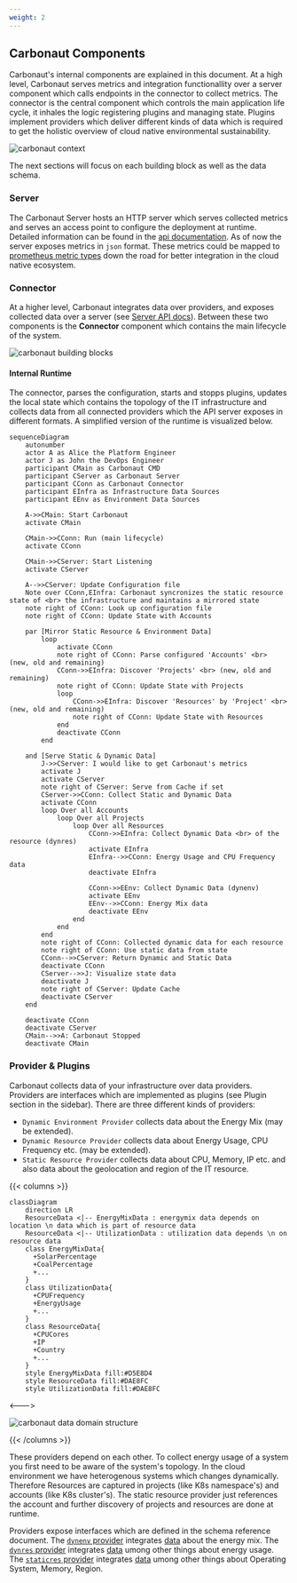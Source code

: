 ```yaml
---
weight: 2
---
```


## **Carbonaut Components**

Carbonaut's internal components are explained in this document. At a high level, Carbonaut serves metrics and integration functionallity over a server component which calls endpoints in the connector to collect metrics. The connector is the central component which controls the main application life cycle, it inhales the logic registering plugins and managing state. Plugins implement providers which deliver different kinds of data which is required to get the holistic overview of cloud native environmental sustainability.

![carbonaut context](/docs/concepts/context.drawio.png)

The next sections will focus on each building block as well as the data schema.

### Server

The Carbonaut Server hosts an HTTP server which serves collected metrics and serves an access point to configure the deployment at runtime. Detailed information can be found in the [api documentation](/docs/reference/server-api/). As of now the server exposes metrics in `json` format. These metrics could be mapped to [prometheus metric types](https://prometheus.io/docs/concepts/metric_types/) down the road for better integration in the cloud native ecosystem.

### Connector

At a higher level, Carbonaut integrates data over providers, and exposes collected data over a server (see [Server API docs](/docs/reference/server-api/)). Between these two components is the **Connector** component which contains the main lifecycle of the system.

![carbonaut building blocks](/docs/concepts/building-blocks.drawio.png)

#### Internal Runtime

The connector, parses the configuration, starts and stopps plugins, updates the local state which contains the topology of the IT infrastructure and collects data from all connected providers which the API server exposes in different formats. A simplified version of the runtime is visualized below.

```mermaid
sequenceDiagram
    autonumber
    actor A as Alice the Platform Engineer
    actor J as John the DevOps Engineer
    participant CMain as Carbonaut CMD
    participant CServer as Carbonaut Server
    participant CConn as Carbonaut Connector
    participant EInfra as Infrastructure Data Sources
    participant EEnv as Environment Data Sources

    A->>CMain: Start Carbonaut
    activate CMain

    CMain->>CConn: Run (main lifecycle)
    activate CConn

    CMain->>CServer: Start Listening
    activate CServer

    A-->>CServer: Update Configuration file
    Note over CConn,EInfra: Carbonaut syncronizes the static resource state of <br> the infrastructure and maintains a mirrored state
    note right of CConn: Look up configuration file
    note right of CConn: Update State with Accounts

    par [Mirror Static Resource & Environment Data]
        loop
            activate CConn
            note right of CConn: Parse configured 'Accounts' <br> (new, old and remaining)
            CConn->>EInfra: Discover 'Projects' <br> (new, old and remaining)
            note right of CConn: Update State with Projects
            loop
                CConn->>EInfra: Discover 'Resources' by 'Project' <br> (new, old and remaining)
                note right of CConn: Update State with Resources
            end
            deactivate CConn
        end

    and [Serve Static & Dynamic Data]
        J->>CServer: I would like to get Carbonaut's metrics
        activate J
        activate CServer
        note right of CServer: Serve from Cache if set
        CServer->>CConn: Collect Static and Dynamic Data
        activate CConn
        loop Over all Accounts
            loop Over all Projects
                loop Over all Resources
                    CConn->>EInfra: Collect Dynamic Data <br> of the resource (dynres)
                    activate EInfra
                    EInfra-->>CConn: Energy Usage and CPU Frequency data
                    deactivate EInfra

                    CConn->>EEnv: Collect Dynamic Data (dynenv)
                    activate EEnv
                    EEnv-->>CConn: Energy Mix data
                    deactivate EEnv
                end
            end
        end
        note right of CConn: Collected dynamic data for each resource
        note right of CConn: Use static data from state
        CConn-->>CServer: Return Dynamic and Static Data
        deactivate CConn
        CServer-->>J: Visualize state data
        deactivate J
        note right of CServer: Update Cache
        deactivate CServer
    end

    deactivate CConn
    deactivate CServer
    CMain-->>A: Carbonaut Stopped
    deactivate CMain
```

### Provider & Plugins

Carbonaut collects data of your infrastructure over data providers. Providers are interfaces which are implemented as plugins (see Plugin section in the sidebar). There are three different kinds of providers:

- `Dynamic Environment Provider` collects data about the Energy Mix (may be extended).
- `Dynamic Resource Provider` collects data about Energy Usage, CPU Frequency etc. (may be extended).
- `Static Resource Provider` collects data about CPU, Memory, IP etc. and also data about the geolocation and region of the IT resource.

{{< columns >}}

```mermaid
classDiagram
    direction LR
    ResourceData <|-- EnergyMixData : energymix data depends on location \n data which is part of resource data
    ResourceData <|-- UtilizationData : utilization data depends \n on resource data
    class EnergyMixData{
      +SolarPercentage
      +CoalPercentage
      +...
    }
    class UtilizationData{
      +CPUFrequency
      +EnergyUsage
      +...
    }
    class ResourceData{
      +CPUCores
      +IP
      +Country
      +...
    }
    style EnergyMixData fill:#D5E8D4
    style ResourceData fill:#DAE8FC
    style UtilizationData fill:#DAE8FC
```

<--->

![carbonaut data domain structure](/docs/concepts/data-domain-structure.drawio.png)

{{< /columns >}}

These providers depend on each other. To collect energy usage of a system you first need to be aware of the system's topology. In the cloud environment we have heterogenous systems which changes dynamically. Therefore Resources are captured in projects (like K8s namespace's) and accounts (like K8s cluster's). The static resource provider just references the account and further discovery of projects and resources are done at runtime.

Providers expose interfaces which are defined in the schema reference document. The [`dynenv` provider](/docs/reference/schema/#type-provider) integrates [data](/docs/reference/schema/#type-dynamicenvdata) about the energy mix. The [`dynres` provider](/docs/reference/schema/#type-provider-1) integrates [data](/docs/reference/schema/#type-dynamicresdata) umong other things about energy usage. The [`staticres` provider](/docs/reference/schema/#type-provider-2) integrates [data](/docs/reference/schema/#type-staticresdata) umong other things about Operating System, Memory, Region.
